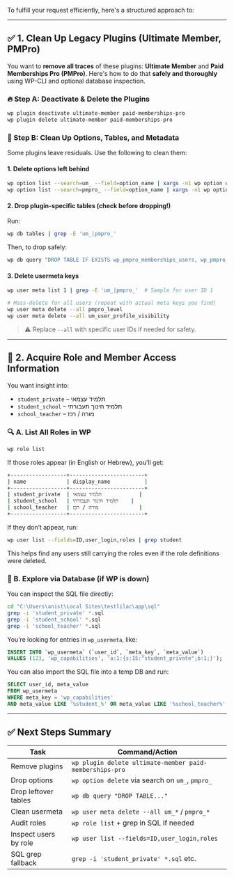 To fulfill your request efficiently, here's a structured approach to:

---

## ✅ **1. Clean Up Legacy Plugins (Ultimate Member, PMPro)**

You want to **remove all traces** of these plugins: **Ultimate Member** and **Paid Memberships Pro (PMPro)**. Here's how to do that **safely and thoroughly** using WP-CLI and optional database inspection.

### 🔥 Step A: Deactivate & Delete the Plugins

```bash
wp plugin deactivate ultimate-member paid-memberships-pro
wp plugin delete ultimate-member paid-memberships-pro
```

### 🧹 Step B: Clean Up Options, Tables, and Metadata

Some plugins leave residuals. Use the following to clean them:

#### 1. Delete options left behind

```bash
wp option list --search=um_ --field=option_name | xargs -n1 wp option delete
wp option list --search=pmpro_ --field=option_name | xargs -n1 wp option delete
```

#### 2. Drop plugin-specific tables (check before dropping!)

Run:

```bash
wp db tables | grep -E 'um_|pmpro_'
```

Then, to drop safely:

```bash
wp db query "DROP TABLE IF EXISTS wp_pmpro_memberships_users, wp_pmpro_membership_levels, wp_um_metadata;"
```

#### 3. Delete usermeta keys

```bash
wp user meta list 1 | grep -E 'um_|pmpro_'  # Sample for user ID 1

# Mass-delete for all users (repeat with actual meta keys you find)
wp user meta delete --all pmpro_level
wp user meta delete --all um_user_profile_visibility
```

> ⚠️ Replace `--all` with specific user IDs if needed for safety.

---

## 🧠 **2. Acquire Role and Member Access Information**

You want insight into:

* `student_private` – תלמיד עצמאי
* `student_school` – תלמיד חינוך תעבורתי
* `school_teacher` – מורה / רכז

### 🔍 A. List All Roles in WP

```bash
wp role list
```

If those roles appear (in English or Hebrew), you’ll get:

```bash
+------------------+------------------------+
| name             | display_name           |
+------------------+------------------------+
| student_private  | תלמיד עצמאי            |
| student_school   | תלמיד חינוך תעבורתי    |
| school_teacher   | מורה / רכז             |
+------------------+------------------------+
```

If they don’t appear, run:

```bash
wp user list --fields=ID,user_login,roles | grep student
```

This helps find any users still carrying the roles even if the role definitions were deleted.

### 📁 B. Explore via Database (if WP is down)

You can inspect the SQL file directly:

```bash
cd "C:\Users\anist\Local Sites\testlilac\app\sql"
grep -i 'student_private' *.sql
grep -i 'student_school' *.sql
grep -i 'school_teacher' *.sql
```

You’re looking for entries in `wp_usermeta`, like:

```sql
INSERT INTO `wp_usermeta` (`user_id`, `meta_key`, `meta_value`)
VALUES (123, 'wp_capabilities', 'a:1:{s:15:"student_private";b:1;}');
```

You can also import the SQL file into a temp DB and run:

```sql
SELECT user_id, meta_value
FROM wp_usermeta
WHERE meta_key = 'wp_capabilities'
AND meta_value LIKE '%student_%' OR meta_value LIKE '%school_teacher%';
```

---

## ✅ **Next Steps Summary**

| Task                  | Command/Action                                          |
| --------------------- | ------------------------------------------------------- |
| Remove plugins        | `wp plugin delete ultimate-member paid-memberships-pro` |
| Drop options          | `wp option delete` via search on `um_`, `pmpro_`        |
| Drop leftover tables  | `wp db query "DROP TABLE..."`                           |
| Clean usermeta        | `wp user meta delete --all um_*` / `pmpro_*`            |
| Audit roles           | `wp role list` + grep in SQL if needed                  |
| Inspect users by role | `wp user list --fields=ID,user_login,roles`             |
| SQL grep fallback     | `grep -i 'student_private' *.sql` etc.                  |

